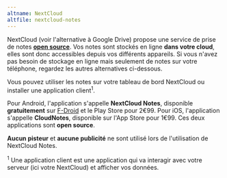 ```yaml
---
altname: NextCloud
altfile: nextcloud-notes
---
```


NextCloud (voir l'alternative à Google Drive) propose une service de prise de notes [**open source**](https://github.com/nextcloud/notes). Vos notes sont stockés en ligne **dans votre cloud**, elles sont donc accessibles depuis vos différents appareils. Si vous n'avez pas besoin de stockage en ligne mais seulement de notes sur votre téléphone, regardez les autres alternatives ci-dessous.

Vous pouvez utiliser les notes sur votre tableau de bord NextCloud ou installer une application client<sup>1</sup>.

Pour Android, l'application s'appelle **NextCloud Notes**, disponible **gratuitement** sur [F-Droid](https://f-droid.org/fr/packages/it.niedermann.owncloud.notes/) et le Play Store pour 2€99. Pour iOS, l'application s'appelle **CloudNotes**, disponible sur l'App Store pour 1€99. Ces deux applications sont **open source**.

**Aucun pisteur** et **aucune publicité** ne sont utilisé lors de l'utilisation de NextCloud Notes.

<sup>1</sup> Une application client est une application qui va interagir avec votre serveur (ici votre NextCloud) et afficher vos données.
